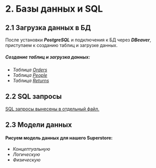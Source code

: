 # 2. Базы данных и SQL
## 2.1 Загрузка данных в БД
После установки ***PostgreSQL*** и подключения к БД через ***DBeaver***, приступаем к созданию таблиц и загрузке данных.
##### Создание таблиц и загрузка данных:
- _Таблица [Orders](data/orders.sql)_
- _Таблица [People](data/people.sql)_
- _Таблица [Returns](data/returns.sql)_

## 2.2 SQL запросы
[SQL запросы вынесены в отдельный файл.](data/sql_querys.md)

## 2.3 Модели данных
#### Рисуем модель данных для нашего Superstore:
- _Концептуальную_
- _Логическую_
- _Физическую_
